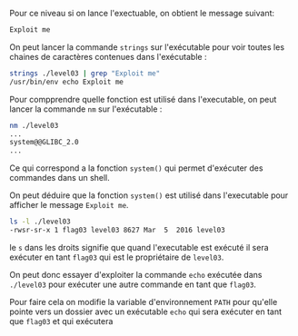 Pour ce niveau si on lance l'exectuable, on obtient le message suivant:

```bash
Exploit me
```

On peut lancer la commande `strings` sur l'exécutable pour voir toutes les chaines de caractères contenues dans l'exécutable :

```bash
strings ./level03 | grep "Exploit me"
/usr/bin/env echo Exploit me
```

Pour compprendre quelle fonction est utilisé dans l'executable, on peut lancer la commande `nm` sur l'exécutable :
    
```bash
nm ./level03
...
system@@GLIBC_2.0
...
```

Ce qui correspond a la fonction `system()` qui permet d'exécuter des commandes dans un shell.

On peut déduire que la fonction `system()` est utilisé dans l'executable pour afficher le message `Exploit me`.

```bash
ls -l ./level03
-rwsr-sr-x 1 flag03 level03 8627 Mar  5  2016 level03
```

le `s` dans les droits signifie que quand l'executable est exécuté il sera exécuter en tant `flag03` qui est le propriétaire de `level03`.

On peut donc essayer d'exploiter la commande `echo` exécutée dans `./level03` pour exécuter une autre commande en tant que `flag03`.

Pour faire cela on modifie la variable d'environnement `PATH` pour qu'elle pointe vers un dossier avec un exécutable `echo` qui sera exécuter en tant que `flag03` et qui exécutera